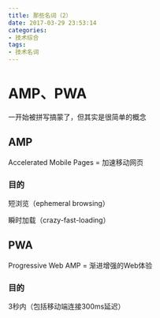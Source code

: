 ```yaml
---
title: 那些名词（2）
date: 2017-03-29 23:53:14
categories:
- 技术综合
tags:
- 技术名词
---
```


# AMP、PWA

一开始被拼写搞蒙了，但其实是很简单的概念

<!-- more -->

## AMP

Accelerated Mobile Pages = 加速移动网页

### 目的

短浏览（ephemeral browsing）

瞬时加载（crazy-fast-loading）

## PWA

Progressive Web AMP = 渐进增强的Web体验

### 目的

3秒内（包括移动端连接300ms延迟）
